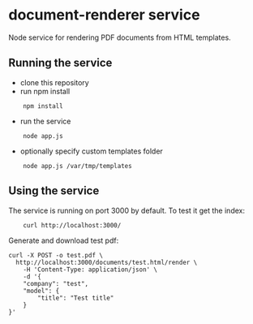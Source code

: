 # document-renderer service
Node service for rendering PDF documents from HTML templates.

## Running the service
* clone this repository
* run npm install
```
    npm install
```
* run the service
```
    node app.js
```
* optionally specify custom templates folder
```
    node app.js /var/tmp/templates
``` 

## Using the service
The service is running on port 3000 by default. To test it get the index:
```
    curl http://localhost:3000/
``` 

Generate and download test pdf:
```
curl -X POST -o test.pdf \
  http://localhost:3000/documents/test.html/render \
    -H 'Content-Type: application/json' \
    -d '{
	"company": "test",
	"model": {
		"title": "Test title"
	}
}'
```
 